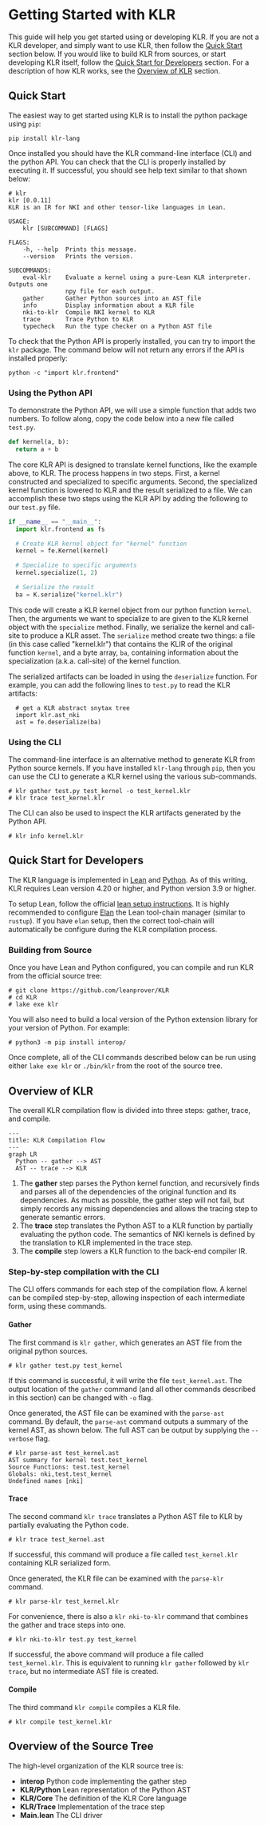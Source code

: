 # Getting Started with KLR

This guide will help you get started using or developing KLR. If you are not a
KLR developer, and simply want to use KLR, then follow the
[Quick Start](#quick-start) section below. If you would like to build KLR
from sources, or start developing KLR itself, follow the
[Quick Start for Developers](#quick-start-for-developers) section. For a
description of how KLR works, see the [Overview of KLR](#overview-of-klr) section.

## Quick Start

The easiest way to get started using KLR is to install the python package
using `pip`:

```
pip install klr-lang
```

Once installed you should have the KLR command-line interface (CLI) and the
python API. You can check that the CLI is properly installed by executing it.
If successful, you should see help text similar to that shown below:

```
# klr
klr [0.0.11]
KLR is an IR for NKI and other tensor-like languages in Lean.

USAGE:
    klr [SUBCOMMAND] [FLAGS]

FLAGS:
    -h, --help  Prints this message.
    --version   Prints the version.

SUBCOMMANDS:
    eval-klr    Evaluate a kernel using a pure-Lean KLR interpreter. Outputs one
                npy file for each output.
    gather      Gather Python sources into an AST file
    info        Display information about a KLR file
    nki-to-klr  Compile NKI kernel to KLR
    trace       Trace Python to KLR
    typecheck   Run the type checker on a Python AST file
```

To check that the Python API is properly installed, you can try to import
the `klr` package. The command below will not return any errors if the API
is installed properly:

```
python -c "import klr.frontend"
```

### Using the Python API

To demonstrate the Python API, we will use a simple function that adds two
numbers. To follow along, copy the code below into a new file called `test.py`.

```python
def kernel(a, b):
  return a + b
```

The core KLR API is designed to translate kernel functions, like the example
above, to KLR. The process happens in two steps. First, a kernel constructed
and specialized to specific arguments. Second, the specialized kernel function
is lowered to KLR and the result serialized to a file. We can accomplish these
two steps using the KLR API by adding the following to our `test.py` file.

```python
if __name__ == "__main__":
  import klr.frontend as fs

  # Create KLR kernel object for "kernel" function
  kernel = fe.Kernel(kernel)

  # Specialize to specific arguments
  kernel.specialize(1, 2)

  # Serialize the result
  ba = K.serialize("kernel.klr")
```

This code will create a KLR kernel object from our python function `kernel`.
Then, the arguments we want to specialize to are given to the KLR kernel object
with the `specialize` method. Finally, we serialize the kernel and call-site to
produce a KLR asset. The `serialize` method create two things: a file (in this
case called "kernel.klr") that contains the KLIR of the original function
`kernel`, and a byte array, `ba`, containing information about the
specialization (a.k.a. call-site) of the kernel function.

The serialized artifacts can be loaded in using the `deserialize` function. For
example, you can add the following lines to `test.py` to read the KLR
artifacts:

```
  # get a KLR abstract snytax tree
  import klr.ast_nki
  ast = fe.deserialize(ba)
```

### Using the CLI

The command-line interface is an alternative method to generate KLR from Python
source kernels. If you have installed `klr-lang` through `pip`, then you can
use the CLI to generate a KLR kernel using the various sub-commands.

```
# klr gather test.py test_kernel -o test_kernel.klr
# klr trace test_kernel.klr
```

The CLI can also be used to inspect the KLR artifacts generated by the Python API.

```
# klr info kernel.klr
```

## Quick Start for Developers

The KLR language is implemented in [Lean](https://lean-lang.org/) and
[Python](https://www.python.org/). As of this writing, KLR requires Lean
version 4.20 or higher, and Python version 3.9 or higher.

To setup Lean, follow the official
[lean setup instructions](https://lean-lang.org/download/).
It is highly recommended to configure
[Elan](https://github.com/leanprover/elan)
the Lean tool-chain manager (similar to `rustup`). If you have `elan`
setup, then the correct tool-chain will automatically be configure
during the KLR compilation process.

### Building from Source

Once you have Lean and Python configured, you can compile and run KLR from the
official source tree:

```
# git clone https://github.com/leanprover/KLR
# cd KLR
# lake exe klr
```

You will also need to build a local version of the Python extension library for
your version of Python. For example:

```
# python3 -m pip install interop/
```

Once complete, all of the CLI commands described below can be run using either
`lake exe klr` or `./bin/klr` from the root of the source tree.

## Overview of KLR

The overall KLR compilation flow is divided into three steps: gather, trace, and
compile.

```mermaid
---
title: KLR Compilation Flow
---
graph LR
  Python -- gather --> AST
  AST -- trace --> KLR
```

1. The **gather** step parses the Python kernel function, and recursively finds
   and parses all of the dependencies of the original function and its
   dependencies. As much as possible, the gather step will not fail, but simply
   records any missing dependencies and allows the tracing step to generate
   semantic errors.
2. The **trace** step translates the Python AST to a KLR function by partially
   evaluating the python code. The semantics of NKI kernels is defined by the
   translation to KLR implemented in the trace step.
3. The **compile** step lowers a KLR function to the back-end compiler IR.

### Step-by-step compilation with the CLI

The CLI offers commands for each step of the compilation flow. A kernel can be
compiled step-by-step, allowing inspection of each intermediate form, using
these commands.

#### Gather

The first command is `klr gather`, which generates an AST file from the original
python sources.

```
# klr gather test.py test_kernel
```

If this command is successful, it will write the file `test_kernel.ast`. The
output location of the `gather` command (and all other commands described in
this section) can be changed with `-o` flag.

Once generated, the AST file can be examined with the `parse-ast` command. By
default, the `parse-ast` command outputs a summary of the kernel AST, as shown
below. The full AST can be output by supplying the `--verbose` flag.

```
# klr parse-ast test_kernel.ast
AST summary for kernel test.test_kernel
Source Functions: test.test_kernel
Globals: nki,test.test_kernel
Undefined names [nki]
```

#### Trace

The second command `klr trace` translates a Python AST file to KLR by partially
evaluating the Python code.

```
# klr trace test_kernel.ast
```

If successful, this command will produce a file called `test_kernel.klr`
containing KLR serialized form.

Once generated, the KLR file can be examined with the `parse-klr` command.

```
# klr parse-klr test_kernel.klr
```

For convenience, there is also a `klr nki-to-klr` command that combines the
gather and trace steps into one.

```
# klr nki-to-klr test.py test_kernel
```

If successful, the above command will produce a file called `test_kernel.klr`.
This is equivalent to running `klr gather` followed by `klr trace`, but no
intermediate AST file is created.

#### Compile

The third command `klr compile` compiles a KLR file.

```
# klr compile test_kernel.klr
```

## Overview of the Source Tree

The high-level organization of the KLR source tree is:

- **interop** Python code implementing the gather step
- **KLR/Python** Lean representation of the Python AST
- **KLR/Core** The definition of the KLR Core language
- **KLR/Trace** Implementation of the trace step
- **Main.lean** The CLI driver
